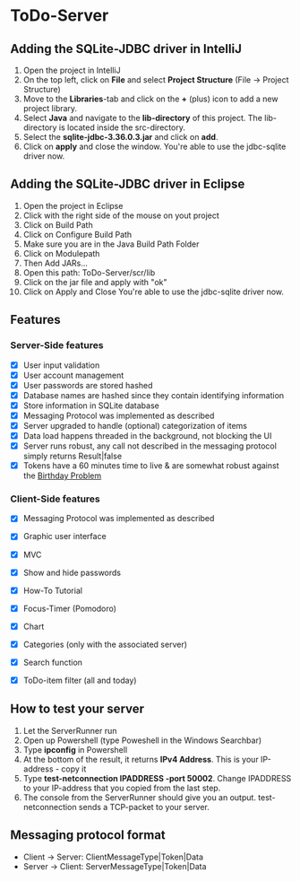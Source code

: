 # ToDo-Server

## Adding the SQLite-JDBC driver in IntelliJ
1. Open the project in IntelliJ
2. On the top left, click on **File** and select **Project Structure** (File -> Project Structure)
3. Move to the **Libraries**-tab and click on the **+** (plus) icon to add a new project library.
4. Select **Java** and navigate to the **lib-directory** of this project. The lib-directory is located inside the
   src-directory.
5. Select the **sqlite-jdbc-3.36.0.3.jar** and click on **add**.
6. Click on **apply** and close the window. You're able to use the jdbc-sqlite driver now.

## Adding the SQLite-JDBC driver in Eclipse
1. Open the project in Eclipse
2. Click with the right side of the mouse on yout project
3. Click on Build Path
4. Click on Configure Build Path
5. Make sure you are in the Java Build Path Folder
6. Click on Modulepath
7. Then Add JARs...
8. Open this path: ToDo-Server/scr/lib
9. Click on the jar file and apply with "ok"
10. Click on Apply and Close You're able to use the jdbc-sqlite driver now.


## Features
### Server-Side features
- [x] User input validation
- [x] User account management
- [x] User passwords are stored hashed
- [x] Database names are hashed since they contain identifying information
- [x] Store information in SQLite database
- [x] Messaging Protocol was implemented as described
- [x] Server upgraded to handle (optional) categorization of items
- [x] Data load happens threaded in the background, not blocking the UI
- [x] Server runs robust, any call not described in the messaging protocol simply returns Result|false
- [x] Tokens have a 60 minutes time to live & are somewhat robust against the [Birthday Problem](https://en.wikipedia.org/wiki/Birthday_problem)

### Client-Side features
- [x] Messaging Protocol was implemented as described
- [x] Graphic user interface
- [x] MVC  
- [x] Show and hide passwords
- [x] How-To Tutorial
- [x] Focus-Timer (Pomodoro)
- [x] Chart
- [x] Categories (only with the associated server)
- [x] Search function
- [x] ToDo-item filter (all and today)


## How to test your server
1. Let the ServerRunner run
2. Open up Powershell (type Poweshell in the Windows Searchbar)
3. Type **ipconfig** in Powershell
4. At the bottom of the result, it returns **IPv4 Address**. This is your IP-address - copy it
5. Type **test-netconnection IPADDRESS -port 50002**. Change IPADDRESS to your IP-address that you copied from the last step.
6. The console from the ServerRunner should give you an output. test-netconnection sends a TCP-packet to your server.

## Messaging protocol format
- Client -> Server: ClientMessageType|Token|Data
- Server -> Client: ServerMessageType|Token|Data
